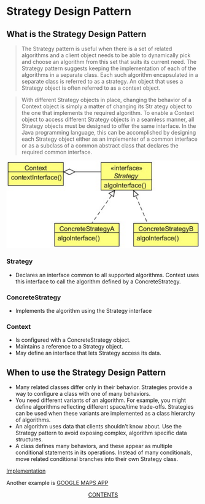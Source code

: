 #   Strategy Design Pattern


##  What is the Strategy Design Pattern
>   The Strategy pattern is useful when there is a set of related algorithms and a client object needs to be able to dynamically pick
    and choose an algorithm from this set that suits its current need. The Strategy pattern suggests keeping the implementation of
    each of the algorithms in a separate class. Each such algorithm encapsulated in a separate class is referred to as a strategy.
    An object that uses a Strategy object is often referred to as a context object. 

>   With different Strategy objects in place, changing the behavior of a Context object is simply a matter of changing its Str
    ategy object to the one that implements the required algorithm. To enable a Context object to access different Strategy
    objects in a seamless manner, all Strategy objects must be designed to offer the same interface. In the Java programming
    language, this can be accomplished by designing each Strategy object either as an implementer of a common interface or as
    a subclass of a common abstract class that declares the required common interface.

    
![UML diagram](https://github.com/11andrew1991/design_patterns/blob/master/Strategy/img/strategy.PNG)


### Strategy
-   Declares an interface common to all supported algorithms. Context uses this interface to call the algorithm defined by a
    ConcreteStrategy.
    
### ConcreteStrategy
-   Implements the algorithm using the Strategy interface

### Context
-   Is configured with a ConcreteStrategy object.
-   Maintains a reference to a Strategy object.
-   May define an interface that lets Strategy access its data.


##  When to use the Strategy Design Pattern
-   Many related classes differ only in their behavior. Strategies provide a way to configure a class with one of many behaviors.
-   You need different variants of an algorithm. For example, you might define algorithms reflecting different space/time trade-offs.
    Strategies can be used when these variants are implemented as a class hierarchy of algorithms.
-   An algorithm uses data that clients shouldn’t know about. Use the Strategy pattern to avoid exposing complex, algorithm specific
    data structures.
-   A class defines many behaviors, and these appear as multiple conditional statements in its operations. Instead of many conditionals,
    move related conditional branches into their own Strategy class.


[Implementation](https://github.com/11andrew1991/design_patterns/tree/master/Strategy/app/)

Another example is [GOOGLE MAPS APP](https://www.google.ro/maps/@46.7686526,23.61344,15z?hl=ro)


<p align="center">
  <a href="https://github.com/11andrew1991/design_patterns#design-patterns">CONTENTS</a>
</p>